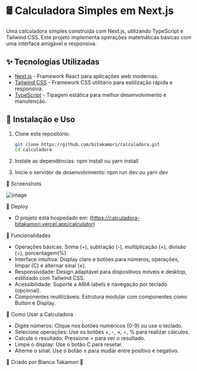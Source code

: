 # 🖩 Calculadora Simples em Next.js

Uma calculadora simples construída com Next.js, utilizando TypeScript e Tailwind CSS. Este projeto implementa operações matemáticas básicas com uma interface amigável e responsiva.

## ✨ Tecnologias Utilizadas

- [Next.js](https://nextjs.org/) - Framework React para aplicações web modernas.
- [Tailwind CSS](https://tailwindcss.com/) - Framework CSS utilitário para estilização rápida e responsiva.
- [TypeScript](https://www.typescriptlang.org/) - Tipagem estática para melhor desenvolvimento e manutenção.

## 🔧 Instalação e Uso

1. Clone este repositório:
   ```sh
   git clone https://github.com/bitakamori/calculadora.git
   cd calculadora
2. Instale as dependências:
   npm install ou yarn install

3. Inicie o servidor de desenvolvimento:
  npm run dev  ou yarn dev
  
📸 Screenshots

![image](https://github.com/user-attachments/assets/1093004a-0b23-4b75-87f9-93d60eafa3c5)

🚀 Deploy
- O projeto está hospedado em: (https://calculadora-bitakamori.vercel.app/calculator)

📌 Funcionalidades
- Operações básicas: Soma (+), subtração (-), multiplicação (×), divisão (÷), porcentagem(%)
- Interface intuitiva: Display claro e botões para números, operações, limpar (C) e alternar sinal (±).
- Responsividade: Design adaptável para dispositivos móveis e desktop, estilizado com Tailwind CSS.
- Acessibilidade: Suporte a ARIA labels e navegação por teclado (opcional).
- Componentes reutilizáveis: Estrutura modular com componentes como Button e Display.

🎨 Como Usar a Calculadora
- Digite números: Clique nos botões numéricos (0-9) ou use o teclado.
- Selecione operações: Use os botões +, -, ×, ÷, % para realizar cálculos.
- Calcule o resultado: Pressione = para ver o resultado.
- Limpe o display: Use o botão C para resetar.
- Alterne o sinal: Use o botão ± para mudar entre positivo e negativo.

💙 Criado por Bianca Takamori 🚀
